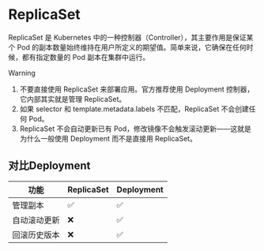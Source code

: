 # ReplicaSet

ReplicaSet 是 Kubernetes 中的一种控制器（Controller），其主要作用是保证某个 Pod 的副本数量始终维持在用户所定义的期望值。简单来说，它确保在任何时候，都有指定数量的 Pod 副本在集群中运行。

> [!WARNING]
>
> 1. 不要直接使用 ReplicaSet 来部署应用。官方推荐使用 Deployment 控制器，它内部其实就是管理 ReplicaSet。
> 2. 如果 selector 和 template.metadata.labels 不匹配，ReplicaSet 不会创建任何 Pod。
> 3. ReplicaSet 不会自动更新已有 Pod，修改镜像不会触发滚动更新——这就是为什么一般使用 Deployment 而不是直接用 ReplicaSet。

## 对比Deployment

| 功能     | ReplicaSet | Deployment |
| ------ | ---------- | ---------- |
| 管理副本   | ✅          | ✅          |
| 自动滚动更新 | ❌          | ✅          |
| 回滚历史版本 | ❌          | ✅          |

